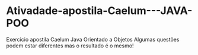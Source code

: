 # Ativadade-apostila-Caelum---JAVA-POO
Exercicio apostila Caelum Java Orientado a Objetos
Algumas questões podem estar diferentes mas o resultado é o mesmo!

